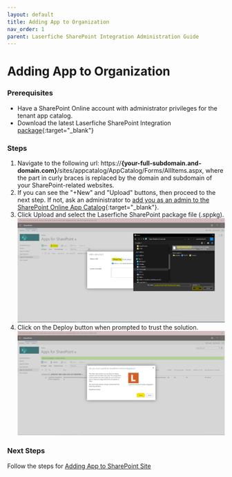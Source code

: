 ```yaml
---
layout: default
title: Adding App to Organization
nav_order: 1
parent: Laserfiche SharePoint Integration Administration Guide
---
```


# Adding App to Organization

### Prerequisites

- Have a SharePoint Online account with administrator privileges for the tenant app catalog.
- Download the latest Laserfiche SharePoint Integration [package](../assets/LaserficheSharePointOnlineIntegration.sppkg){:target="_blank"}

### Steps

1. Navigate to the following url: https://<b>{your-full-subdomain.and-domain.com}</b>/sites/appcatalog/AppCatalog/Forms/AllItems.aspx, where the part in curly braces is replaced by the domain and subdomain of your SharePoint-related websites.
1. If you can see the "+New" and "Upload" buttons, then proceed to the next step. If not, ask an administrator to [add you as an admin to the SharePoint Online App Catalog](https://learn.microsoft.com/en-us/office365/customlearning/addappadmin#add-an-administrator){:target="_blank"}.
1. Click Upload and select the Laserfiche SharePoint package file (.sppkg).
   <a href="../assets/images/uploadSolution.png"><img src="../assets/images/uploadSolution.png"></a>
1. Click on the Deploy button when prompted to trust the solution.
   <a href="../assets/images/trustSolution.png"><img src="../assets/images/trustSolution.png"></a>

### Next Steps

Follow the steps for [Adding App to SharePoint Site](./adding-app-to-sp-site)
